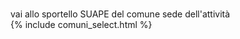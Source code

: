  <br/>vai allo sportello SUAPE del comune sede dell'attività
<br/>
{% include comuni_select.html %}
